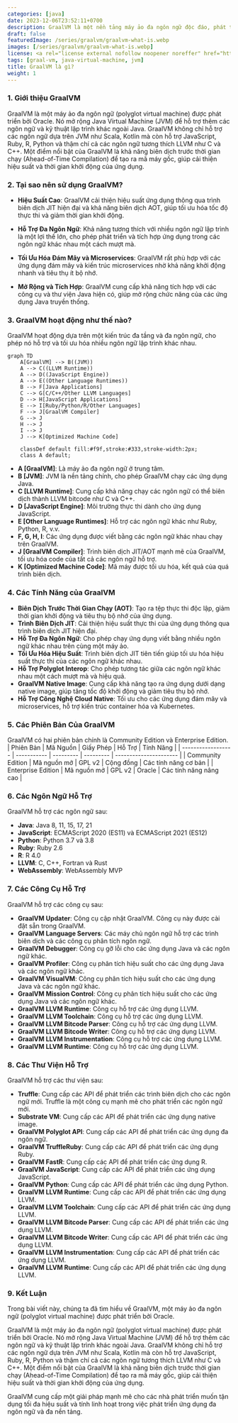 ```yaml
---
categories: [java]
date: 2023-12-06T23:52:11+0700
description: GraalVM là một nền tảng máy ảo đa ngôn ngữ độc đáo, phát triển bởi Oracle, hỗ trợ Java cùng nhiều ngôn ngữ khác như JavaScript, Ruby, và Python. Nó cung cấp tính năng biên dịch trước thời gian chạy (AOT) và tối ưu hóa hiệu suất đáng kể cho các ứng dụng. GraalVM thích hợp cho phát triển microservices, ứng dụng đám mây và tăng cường khả năng tương tác giữa các ngôn ngữ lập trình.
draft: false
featuredImage: /series/graalvm/graalvm-what-is.webp
images: [/series/graalvm/graalvm-what-is.webp]
license: <a rel="license external nofollow noopener noreffer" href="https://creativecommons.org/licenses/by-nc/4.0/" target="_blank">CC BY-NC 4.0</a>
tags: [graal-vm, java-virtual-machine, jvm]
title: GraalVM là gì?
weight: 1
---
```


### 1. Giới thiệu GraalVM

GraalVM là một máy ảo đa ngôn ngữ (polyglot virtual machine) được phát triển bởi Oracle. Nó mở rộng Java Virtual Machine (JVM) để hỗ trợ thêm các ngôn ngữ và kỹ thuật lập trình khác ngoài Java. GraalVM không chỉ hỗ trợ các ngôn ngữ dựa trên JVM như Scala, Kotlin mà còn hỗ trợ JavaScript, Ruby, R, Python và thậm chí cả các ngôn ngữ tương thích LLVM như C và C++. Một điểm nổi bật của GraalVM là khả năng biên dịch trước thời gian chạy (Ahead-of-Time Compilation) để tạo ra mã máy gốc, giúp cải thiện hiệu suất và thời gian khởi động của ứng dụng.

### 2. Tại sao nên sử dụng GraalVM?

-   **Hiệu Suất Cao**: GraalVM cải thiện hiệu suất ứng dụng thông qua trình biên dịch JIT hiện đại và khả năng biên dịch AOT, giúp tối ưu hóa tốc độ thực thi và giảm thời gian khởi động.

-   **Hỗ Trợ Đa Ngôn Ngữ**: Khả năng tương thích với nhiều ngôn ngữ lập trình là một lợi thế lớn, cho phép phát triển và tích hợp ứng dụng trong các ngôn ngữ khác nhau một cách mượt mà.

-   **Tối Ưu Hóa Đám Mây và Microservices**: GraalVM rất phù hợp với các ứng dụng đám mây và kiến trúc microservices nhờ khả năng khởi động nhanh và tiêu thụ ít bộ nhớ.

-   **Mở Rộng và Tích Hợp**: GraalVM cung cấp khả năng tích hợp với các công cụ và thư viện Java hiện có, giúp mở rộng chức năng của các ứng dụng Java truyền thống.

### 3. GraalVM hoạt động như thế nào?

GraalVM hoạt động dựa trên một kiến trúc đa tầng và đa ngôn ngữ, cho phép nó hỗ trợ và tối ưu hóa nhiều ngôn ngữ lập trình khác nhau.

```mermaid
graph TD
    A[GraalVM] --> B((JVM))
    A --> C((LLVM Runtime))
    A --> D((JavaScript Engine))
    A --> E((Other Language Runtimes))
    B --> F[Java Applications]
    C --> G[C/C++/Other LLVM Languages]
    D --> H[JavaScript Applications]
    E --> I[Ruby/Python/R/Other Languages]
    F --> J[GraalVM Compiler]
    G --> J
    H --> J
    I --> J
    J --> K[Optimized Machine Code]

    classDef default fill:#f9f,stroke:#333,stroke-width:2px;
    class A default;
```

-   **A [GraalVM]**: Là máy ảo đa ngôn ngữ ở trung tâm.
-   **B [JVM]**: JVM là nền tảng chính, cho phép GraalVM chạy các ứng dụng Java.
-   **C [LLVM Runtime]**: Cung cấp khả năng chạy các ngôn ngữ có thể biên dịch thành LLVM bitcode như C và C++.
-   **D [JavaScript Engine]**: Môi trường thực thi dành cho ứng dụng JavaScript.
-   **E [Other Language Runtimes]**: Hỗ trợ các ngôn ngữ khác như Ruby, Python, R, v.v.
-   **F, G, H, I**: Các ứng dụng được viết bằng các ngôn ngữ khác nhau chạy trên GraalVM.
-   **J [GraalVM Compiler]**: Trình biên dịch JIT/AOT mạnh mẽ của GraalVM, tối ưu hóa code của tất cả các ngôn ngữ hỗ trợ.
-   **K [Optimized Machine Code]**: Mã máy được tối ưu hóa, kết quả của quá trình biên dịch.

### 4. Các Tính Năng của GraalVM

-   **Biên Dịch Trước Thời Gian Chạy (AOT)**: Tạo ra tệp thực thi độc lập, giảm thời gian khởi động và tiêu thụ bộ nhớ của ứng dụng.
-   **Trình Biên Dịch JIT**: Cải thiện hiệu suất thực thi của ứng dụng thông qua trình biên dịch JIT hiện đại.
-   **Hỗ Trợ Đa Ngôn Ngữ**: Cho phép chạy ứng dụng viết bằng nhiều ngôn ngữ khác nhau trên cùng một máy ảo.
-   **Tối Ưu Hóa Hiệu Suất**: Trình biên dịch JIT tiên tiến giúp tối ưu hóa hiệu suất thực thi của các ngôn ngữ khác nhau.
-   **Hỗ Trợ Polyglot Interop**: Cho phép tương tác giữa các ngôn ngữ khác nhau một cách mượt mà và hiệu quả.
-   **GraalVM Native Image**: Cung cấp khả năng tạo ra ứng dụng dưới dạng native image, giúp tăng tốc độ khởi động và giảm tiêu thụ bộ nhớ.
-   **Hỗ Trợ Công Nghệ Cloud Native**: Tối ưu cho các ứng dụng đám mây và microservices, hỗ trợ kiến trúc container hóa và Kubernetes.

### 5. Các Phiên Bản Của GraalVM

GraalVM có hai phiên bản chính là Community Edition và Enterprise Edition.
| Phiên Bản | Mã Nguồn | Giấy Phép | Hỗ Trợ | Tính Năng |
\| ------------------ \| ----------- \| --------- \| --------- \| ---------------------- \|
| Community Edition | Mã nguồn mở | GPL v2 | Cộng đồng | Các tính năng cơ bản |
| Enterprise Edition | Mã nguồn mở | GPL v2 | Oracle | Các tính năng nâng cao |

### 6. Các Ngôn Ngữ Hỗ Trợ

GraalVM hỗ trợ các ngôn ngữ sau:

-   **Java**: Java 8, 11, 15, 17, 21
-   **JavaScript**: ECMAScript 2020 (ES11) và ECMAScript 2021 (ES12)
-   **Python**: Python 3.7 và 3.8
-   **Ruby**: Ruby 2.6
-   **R**: R 4.0
-   **LLVM**: C, C++, Fortran và Rust
-   **WebAssembly**: WebAssembly MVP

### 7. Các Công Cụ Hỗ Trợ

GraalVM hỗ trợ các công cụ sau:

-   **GraalVM Updater**: Công cụ cập nhật GraalVM. Công cụ này được cài đặt sẵn trong GraalVM.
-   **GraalVM Language Servers**: Các máy chủ ngôn ngữ hỗ trợ các trình biên dịch và các công cụ phân tích ngôn ngữ.
-   **GraalVM Debugger**: Công cụ gỡ lỗi cho các ứng dụng Java và các ngôn ngữ khác.
-   **GraalVM Profiler**: Công cụ phân tích hiệu suất cho các ứng dụng Java và các ngôn ngữ khác.
-   **GraalVM VisualVM**: Công cụ phân tích hiệu suất cho các ứng dụng Java và các ngôn ngữ khác.
-   **GraalVM Mission Control**: Công cụ phân tích hiệu suất cho các ứng dụng Java và các ngôn ngữ khác.
-   **GraalVM LLVM Runtime**: Công cụ hỗ trợ các ứng dụng LLVM.
-   **GraalVM LLVM Toolchain**: Công cụ hỗ trợ các ứng dụng LLVM.
-   **GraalVM LLVM Bitcode Parser**: Công cụ hỗ trợ các ứng dụng LLVM.
-   **GraalVM LLVM Bitcode Writer**: Công cụ hỗ trợ các ứng dụng LLVM.
-   **GraalVM LLVM Instrumentation**: Công cụ hỗ trợ các ứng dụng LLVM.
-   **GraalVM LLVM Runtime**: Công cụ hỗ trợ các ứng dụng LLVM.

### 8. Các Thư Viện Hỗ Trợ

GraalVM hỗ trợ các thư viện sau:

-   **Truffle**: Cung cấp các API để phát triển các trình biên dịch cho các ngôn ngữ mới. Truffle là một công cụ mạnh mẽ cho phát triển các ngôn ngữ mới.
-   **Substrate VM**: Cung cấp các API để phát triển các ứng dụng native image.
-   **GraalVM Polyglot API**: Cung cấp các API để phát triển các ứng dụng đa ngôn ngữ.
-   **GraalVM TruffleRuby**: Cung cấp các API để phát triển các ứng dụng Ruby.
-   **GraalVM FastR**: Cung cấp các API để phát triển các ứng dụng R.
-   **GraalVM JavaScript**: Cung cấp các API để phát triển các ứng dụng JavaScript.
-   **GraalVM Python**: Cung cấp các API để phát triển các ứng dụng Python.
-   **GraalVM LLVM Runtime**: Cung cấp các API để phát triển các ứng dụng LLVM.
-   **GraalVM LLVM Toolchain**: Cung cấp các API để phát triển các ứng dụng LLVM.
-   **GraalVM LLVM Bitcode Parser**: Cung cấp các API để phát triển các ứng dụng LLVM.
-   **GraalVM LLVM Bitcode Writer**: Cung cấp các API để phát triển các ứng dụng LLVM.
-   **GraalVM LLVM Instrumentation**: Cung cấp các API để phát triển các ứng dụng LLVM.
-   **GraalVM LLVM Runtime**: Cung cấp các API để phát triển các ứng dụng LLVM.

### 9. Kết Luận

Trong bài viết này, chúng ta đã tìm hiểu về GraalVM, một máy ảo đa ngôn ngữ (polyglot virtual machine) được phát triển bởi Oracle.

GraalVM là một máy ảo đa ngôn ngữ (polyglot virtual machine) được phát triển bởi Oracle. Nó mở rộng Java Virtual Machine (JVM) để hỗ trợ thêm các ngôn ngữ và kỹ thuật lập trình khác ngoài Java. GraalVM không chỉ hỗ trợ các ngôn ngữ dựa trên JVM như Scala, Kotlin mà còn hỗ trợ JavaScript, Ruby, R, Python và thậm chí cả các ngôn ngữ tương thích LLVM như C và C++. Một điểm nổi bật của GraalVM là khả năng biên dịch trước thời gian chạy (Ahead-of-Time Compilation) để tạo ra mã máy gốc, giúp cải thiện hiệu suất và thời gian khởi động của ứng dụng.

GraalVM cung cấp một giải pháp mạnh mẽ cho các nhà phát triển muốn tận dụng tối đa hiệu suất và tính linh hoạt trong việc phát triển ứng dụng đa ngôn ngữ và đa nền tảng.
